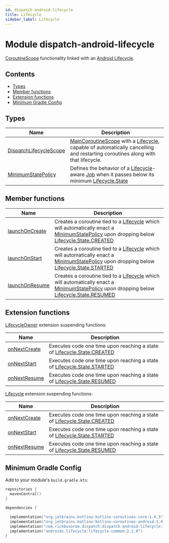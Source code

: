 ```yaml
---
id: dispatch-android-lifecycle
title: Lifecycle
sidebar_label: Lifecycle
---
```


# Module dispatch-android-lifecycle

[CoroutineScope] functionality linked with an [Android Lifecycle].

## Contents
<!--- TOC -->

* [Types](#types)
* [Member functions](#member-functions)
* [Extension functions](#extension-functions)
* [Minimum Gradle Config](#minimum-gradle-config)

<!--- END -->

## Types

| **Name**       | **Description**
| -------------  | --------------- |
| [DispatchLifecycleScope] | [MainCoroutineScope] with a [Lifecycle], capable of automatically cancelling and restarting coroutines along with that lifecycle.
| [MinimumStatePolicy] | Defines the behavior of a [Lifecycle]-aware [Job] when it passes below its minimum [Lifecycle.State]

## Member functions

| **Name**          | **Description**
| -------------     | --------------- |
| [launchOnCreate]  | Creates a coroutine tied to a [Lifecycle] which will automatically enact a [MinimumStatePolicy] upon dropping below [Lifecycle.State.CREATED]
| [launchOnStart]   | Creates a coroutine tied to a [Lifecycle] which will automatically enact a [MinimumStatePolicy] upon dropping below [Lifecycle.State.STARTED]
| [launchOnResume]  | Creates a coroutine tied to a [Lifecycle] which will automatically enact a [MinimumStatePolicy] upon dropping below [Lifecycle.State.RESUMED]

## Extension functions

[LifecycleOwner] extension suspending functions:

| **Name**        | **Description**
| --------------- | ---------------
| [onNextCreate]  | Executes code one time upon reaching a state of [Lifecycle.State.CREATED]
| [onNextStart]   | Executes code one time upon reaching a state of [Lifecycle.State.STARTED]
| [onNextResume]  | Executes code one time upon reaching a state of [Lifecycle.State.RESUMED]

[Lifecycle] extension suspending functions:

| **Name**        | **Description**
| --------------  | ---------------
| [onNextCreate]  | Executes code one time upon reaching a state of [Lifecycle.State.CREATED]
| [onNextStart]   | Executes code one time upon reaching a state of [Lifecycle.State.STARTED]
| [onNextResume]  | Executes code one time upon reaching a state of [Lifecycle.State.RESUMED]


## Minimum Gradle Config

Add to your module's `build.gradle.kts`:

``` kotlin
repositories {
  mavenCentral()
}

dependencies {

  implementation("org.jetbrains.kotlinx:kotlinx-coroutines-core:1.4.3")
  implementation("org.jetbrains.kotlinx:kotlinx-coroutines-android:1.4.3")
  implementation("com.rickbusarow.dispatch:dispatch-android-lifecycle:1.0.0-beta09")
  implementation("androidx.lifecycle:lifecycle-common:2.2.0")
}
```

<!--- MODULE dispatch-core-->
<!--- INDEX  -->

[MainCoroutineScope]: https://rbusarow.github.io/Dispatch/api/dispatch-core/dispatch.core/-main-coroutine-scope/index.html

<!--- MODULE dispatch-android-lifecycle-->
<!--- INDEX  -->

[DispatchLifecycleScope]: https://rbusarow.github.io/Dispatch/api/dispatch-android-lifecycle/dispatch.android.lifecycle/-dispatch-lifecycle-scope/index.html
[MinimumStatePolicy]: https://rbusarow.github.io/Dispatch/api/dispatch-android-lifecycle/dispatch.android.lifecycle/-dispatch-lifecycle-scope/-minimum-state-policy/index.html
[launchOnCreate]: https://rbusarow.github.io/Dispatch/api/dispatch-android-lifecycle/dispatch.android.lifecycle/-dispatch-lifecycle-scope/launch-on-create.html
[launchOnStart]: https://rbusarow.github.io/Dispatch/api/dispatch-android-lifecycle/dispatch.android.lifecycle/-dispatch-lifecycle-scope/launch-on-start.html
[launchOnResume]: https://rbusarow.github.io/Dispatch/api/dispatch-android-lifecycle/dispatch.android.lifecycle/-dispatch-lifecycle-scope/launch-on-resume.html
[onNextCreate]: https://rbusarow.github.io/Dispatch/api/dispatch-android-lifecycle/dispatch.android.lifecycle/on-next-create.html
[onNextStart]: https://rbusarow.github.io/Dispatch/api/dispatch-android-lifecycle/dispatch.android.lifecycle/on-next-start.html
[onNextResume]: https://rbusarow.github.io/Dispatch/api/dispatch-android-lifecycle/dispatch.android.lifecycle/on-next-resume.html

<!--- END -->
[Android Lifecycle]: https://developer.android.com/reference/androidx/lifecycle/Lifecycle.html
[CoroutineScope]: https://kotlin.github.io/kotlinx.coroutines/kotlinx-coroutines-core/kotlinx.coroutines/coroutine-scope.html
[Job]: https://kotlin.github.io/kotlinx.coroutines/kotlinx-coroutines-core/kotlinx.coroutines/-job/index.html
[Lifecycle.State.CREATED]: https://developer.android.com/reference/androidx/lifecycle/Lifecycle.State.html#CREATED
[Lifecycle.State.RESUMED]: https://developer.android.com/reference/androidx/lifecycle/Lifecycle.State.html#RESUMED
[Lifecycle.State.STARTED]: https://developer.android.com/reference/androidx/lifecycle/Lifecycle.State.html#STARTED
[Lifecycle.State]: https://developer.android.com/reference/androidx/lifecycle/Lifecycle.State.html
[Lifecycle]: https://developer.android.com/reference/androidx/lifecycle/Lifecycle.html
[LifecycleOwner]: https://developer.android.com/reference/androidx/lifecycle/LifecycleOwner.html
